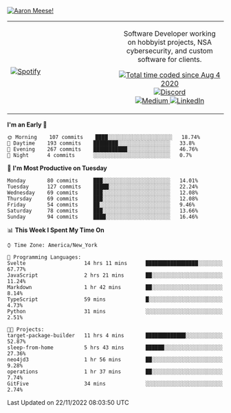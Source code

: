 [![Aaron Meese!](https://user-images.githubusercontent.com/17814535/88975338-a2aabf00-d27f-11ea-963f-8a19608716b4.png)](https://github.com/ajmeese7/readme-ascii "README ASCII")

<!-- Modified from project here: https://github.com/novatorem/novatorem -->
<table width="100%">
  <tr>
  <td width="50%">

&nbsp; <br> [![Spotify](https://ajmeese7.vercel.app/api/spotify)](https://open.spotify.com/user/ajmeese)

  </td>
  <td width="50%">
    <p align="center">
    Software Developer working on hobbyist projects, NSA cybersecurity, and custom software for clients.
    </p>
    <p align="center">
      <a href="https://wakatime.com/@f726891d-3b02-46cd-9b60-e8c59f9e2b14">
        <img src="https://wakatime.com/badge/user/f726891d-3b02-46cd-9b60-e8c59f9e2b14.svg" alt="Total time coded since Aug 4 2020" title="WakaTime" />
      </a>
      <a href="http://link.aaronmeese.com/discord">
        <img src="https://img.shields.io/badge/discord-ajmeese7%234835-369?style=flat-square&logo=discord&logoColor=white&color=purple" alt="Discord" title="Discord">
      </a>
      <br />
      <a href="https://link.aaronmeese.com/medium">
        <img src="https://img.shields.io/badge/medium-ajmeese7-1DB954?style=flat-square&logo=medium&logoColor=white" alt="Medium" title="Medium">
      </a>
      <a href="https://link.aaronmeese.com/linkedin">
        <img src="https://img.shields.io/badge/linkedIn-aaronmeese-1DB954?style=flat-square&logo=linkedin&logoColor=white&color=blue" alt="LinkedIn" title="LinkedIn">
      </a>
    </p>
  </td>

</table>

[//]: <> (The `&nbsp;` is to have Aphelion take up more space)

<!--START_SECTION:waka-->
**I'm an Early 🐤** 

```text
🌞 Morning    107 commits    ████░░░░░░░░░░░░░░░░░░░░░   18.74% 
🌆 Daytime    193 commits    ████████░░░░░░░░░░░░░░░░░   33.8% 
🌃 Evening    267 commits    ███████████░░░░░░░░░░░░░░   46.76% 
🌙 Night      4 commits      ░░░░░░░░░░░░░░░░░░░░░░░░░   0.7%

```
📅 **I'm Most Productive on Tuesday** 

```text
Monday       80 commits     ███░░░░░░░░░░░░░░░░░░░░░░   14.01% 
Tuesday      127 commits    █████░░░░░░░░░░░░░░░░░░░░   22.24% 
Wednesday    69 commits     ███░░░░░░░░░░░░░░░░░░░░░░   12.08% 
Thursday     69 commits     ███░░░░░░░░░░░░░░░░░░░░░░   12.08% 
Friday       54 commits     ██░░░░░░░░░░░░░░░░░░░░░░░   9.46% 
Saturday     78 commits     ███░░░░░░░░░░░░░░░░░░░░░░   13.66% 
Sunday       94 commits     ████░░░░░░░░░░░░░░░░░░░░░   16.46%

```


📊 **This Week I Spent My Time On** 

```text
⌚︎ Time Zone: America/New_York

💬 Programming Languages: 
Svelte                   14 hrs 11 mins      █████████████████░░░░░░░░   67.77% 
JavaScript               2 hrs 21 mins       ██░░░░░░░░░░░░░░░░░░░░░░░   11.24% 
Markdown                 1 hr 42 mins        ██░░░░░░░░░░░░░░░░░░░░░░░   8.14% 
TypeScript               59 mins             █░░░░░░░░░░░░░░░░░░░░░░░░   4.73% 
Python                   31 mins             ░░░░░░░░░░░░░░░░░░░░░░░░░   2.51%

🐱‍💻 Projects: 
target-package-builder   11 hrs 4 mins       █████████████░░░░░░░░░░░░   52.87% 
sleep-from-home          5 hrs 43 mins       ██████░░░░░░░░░░░░░░░░░░░   27.36% 
neo4jd3                  1 hr 56 mins        ██░░░░░░░░░░░░░░░░░░░░░░░   9.28% 
operations               1 hr 37 mins        ██░░░░░░░░░░░░░░░░░░░░░░░   7.74% 
GitFive                  34 mins             ░░░░░░░░░░░░░░░░░░░░░░░░░   2.74%

```


 Last Updated on 22/11/2022 08:03:50 UTC
<!--END_SECTION:waka-->
